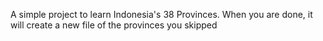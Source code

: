 A simple project to learn Indonesia's 38 Provinces. When you are done, it will create a new file of the provinces you skipped
